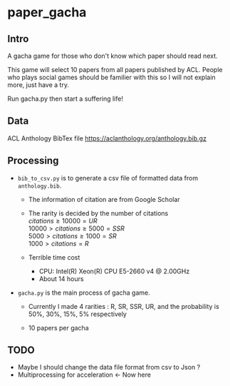 # paper_gacha

## Intro

A gacha game for those who don't know which paper should read next. 

This game will select 10 papers from all papers published by ACL. People who plays social games should be familier with this so I will not explain more, just have a try. 

Run gacha.py then start a suffering life!

## Data

ACL Anthology BibTex file
https://aclanthology.org/anthology.bib.gz

## Processing

- `` bib_to_csv.py `` is to generate a csv file of formatted data from ``anthology.bib``.
  - The information of citation are from Google Scholar

  - The rarity is decided by the number of citations  
    $citations \geq 10000 = UR$  
    $10000 > citations \geq 5000 = SSR$  
    $5000 > citations \geq 1000 = SR$  
    $1000 > citations = R$

  - Terrible time cost
    - CPU: Intel(R) Xeon(R) CPU E5-2660 v4 @ 2.00GHz
    - About 14 hours

- ``gacha.py`` is the main process of gacha game.   

  - Currently I made 4 rarities : R, SR, SSR, UR, and the probability is 50%, 30%, 15%, 5% respectively
  
  - 10 papers per gacha

## TODO
- Maybe I should change the data file format from csv to Json ?
- Multiprocessing for acceleration <- Now here

